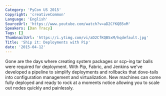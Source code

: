 ```yaml
---
Category: 'PyCon US 2015'
Copyright: 'creativeCommon'
Language: 'English'
SourceUrl: 'https://www.youtube.com/watch?v=aD2CfKQB5xM'
Speakers: [Dan Tracy]
Tags: []
ThumbnailUrl: 'https://i.ytimg.com/vi/aD2CfKQB5xM/hqdefault.jpg'
Title: 'Ship it: Deployments with Pip'
date: '2015-04-12'
---
```

Gone are the days where creating system packages or scp-ing tar balls were required for deployment.  With Pip, Fabric, and Jenkins we've  developed a pipeline to simplify deployments and rollbacks that dove-tails into configuration management and virtualization.  New machines can come fully deployed and ready to rock at a moments notice allowing you to scale out nodes quickly and painlessly.

